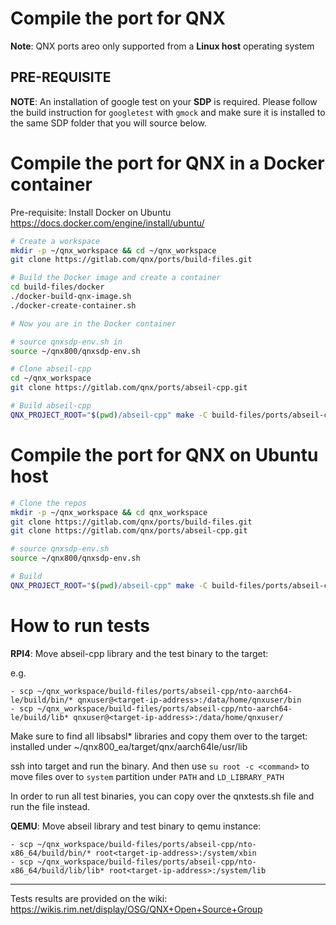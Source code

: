 # Compile the port for QNX

**Note**: QNX ports areo only supported from a **Linux host** operating system

## PRE-REQUISITE
**NOTE**: An installation of google test on your **SDP** is required. Please follow the build instruction for `googletest` with `gmock` and make sure it is installed to the same SDP folder that you will source below.

# Compile the port for QNX in a Docker container

Pre-requisite: Install Docker on Ubuntu https://docs.docker.com/engine/install/ubuntu/
```bash
# Create a workspace
mkdir -p ~/qnx_workspace && cd ~/qnx_workspace
git clone https://gitlab.com/qnx/ports/build-files.git

# Build the Docker image and create a container
cd build-files/docker
./docker-build-qnx-image.sh
./docker-create-container.sh

# Now you are in the Docker container

# source qnxsdp-env.sh in
source ~/qnx800/qnxsdp-env.sh

# Clone abseil-cpp
cd ~/qnx_workspace
git clone https://gitlab.com/qnx/ports/abseil-cpp.git

# Build abseil-cpp
QNX_PROJECT_ROOT="$(pwd)/abseil-cpp" make -C build-files/ports/abseil-cpp JLEVEL=$(nproc) install
```

# Compile the port for QNX on Ubuntu host
```bash
# Clone the repos
mkdir -p ~/qnx_workspace && cd qnx_workspace
git clone https://gitlab.com/qnx/ports/build-files.git
git clone https://gitlab.com/qnx/ports/abseil-cpp.git

# source qnxsdp-env.sh
source ~/qnx800/qnxsdp-env.sh

# Build
QNX_PROJECT_ROOT="$(pwd)/abseil-cpp" make -C build-files/ports/abseil-cpp JLEVEL=$(nproc) install
```

# How to run tests

**RPI4**: Move abseil-cpp library and the test binary to the target:

e.g.

    - scp ~/qnx_workspace/build-files/ports/abseil-cpp/nto-aarch64-le/build/bin/* qnxuser@<target-ip-address>:/data/home/qnxuser/bin
    - scp ~/qnx_workspace/build-files/ports/abseil-cpp/nto-aarch64-le/build/lib* qnxuser@<target-ip-address>:/data/home/qnxuser/

Make sure to find all libsabsl* libraries and copy them over to the target: installed under ~/qnx800_ea/target/qnx/aarch64le/usr/lib

ssh into target and run the binary. And then use `su root -c <command>` to move files over to `system` partition under `PATH` and `LD_LIBRARY_PATH`

In order to run all test binaries, you can copy over the qnxtests.sh file and run the file instead.


**QEMU**: Move abseil library and test binary to qemu instance:

    - scp ~/qnx_workspace/build-files/ports/abseil-cpp/nto-x86_64/build/bin/* root<target-ip-address>:/system/xbin
    - scp ~/qnx_workspace/build-files/ports/abseil-cpp/nto-x86_64/build/lib/lib* root<target-ip-address>:/system/lib
---
Tests results are provided on the wiki: https://wikis.rim.net/display/OSG/QNX+Open+Source+Group
